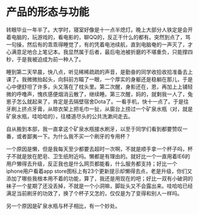 # 产品的形态与功能

转眼毕业一年半了。大学时，寝室好像是十一点半熄灯。晚上大部分人铁定是会开着电脑的，玩游戏的，看电影的，聊QQ的，反正干什么的都有。突然到点了，骂一句操，然后有的乖乖得睡觉了，有的凭着电池续航，直到电脑奄的一声灭了，才心满意足地合上笔记本。我显然属于后者，最后电池被折磨的不堪重负，只能撑四秒，于是我被迫成为前一种人了。

睡到第二天早晨，快八点，听见稀稀疏疏的声音，是勤奋的同学收拾收拾准备去上课了。我微微抬起头，向斜前方瞄了一眼，一个厚实的身躯还是稳躺在那儿，于是心中便舒坦了许多，头又落在了枕头里。第二次醒，身影还在，恩，再加上上铺轻微的呼噜声，愧疚感便烟消云散了，继续睡。第三次醒，妈的，就剩我一人了，兔崽子怎么就起来了，肯定是去隔壁宿舍Dota了。一看手机，快十一点了。于是往牙刷上挤点牙膏，从晾衣架上把毛巾一扯，从窗台上捞过一个矿泉水瓶（对，就是矿泉水瓶，哇哈哈的），往楼道尽头的公共洗漱间走去。

自从搬到本部，我一直拿这个矿泉水瓶接水刷牙，以至于同学们看到都要赞叹一番，或者鄙夷一下。为什么我不买一个刷牙的专用杯？

一个原因是懒，但是我每天至少都要去超时一次啊，不就是顺手拿一个杯子吗，杯子不就是放在肥皂、卫生纸附近吗。懒都是有理由的。就好比一个一直用着IE6的用户懒得去升级，反正我也是什么网页都能看，什么服务都支持；好比一个iphone用户看着app store图标上有23个更新提示却懒得去点，老是升级，你们又添加了哪些我根本用不着的功能，算了，我还是用现在的吧；好比一双有小破洞的袜子一个星期了还没丢掉，不就是一个小洞嘛，脚趾头又不会露出来。哇哈哈已经满足当前刷牙的功效了，换了个杯子又怎的，仅仅是为了变得和别人一样吗。

另一个原因是矿泉水瓶与杯子相比，有一个妙处。
